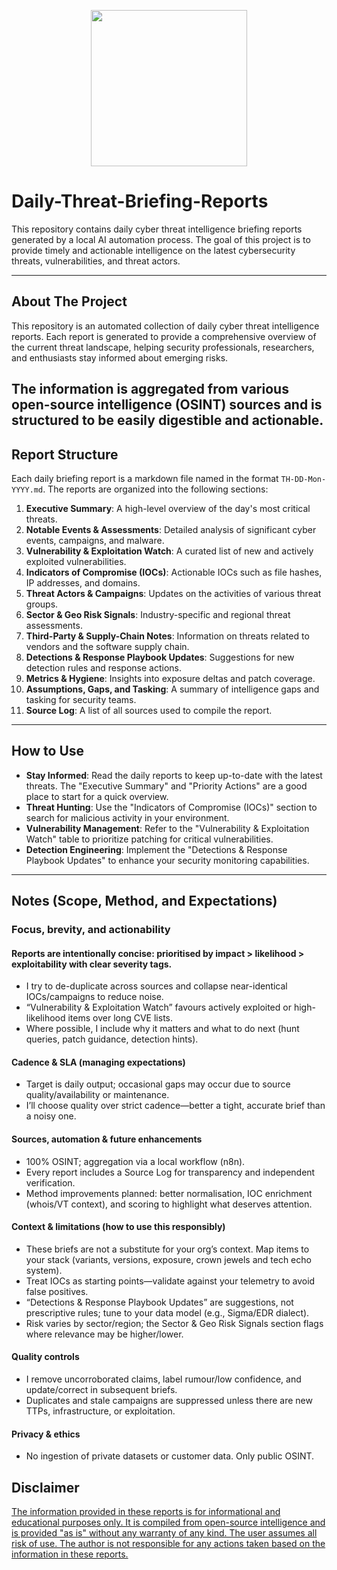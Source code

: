 <p align="center">
<img height="250" align='center' src="https://github.com/user-attachments/assets/f35caaf7-7ca4-4eff-a217-4a2f97ba4f25" />

# Daily-Threat-Briefing-Reports

This repository contains daily cyber threat intelligence briefing reports generated by a local AI automation process. The goal of this project is to provide timely and actionable intelligence on the latest cybersecurity threats, vulnerabilities, and threat actors.

---

## About The Project

This repository is an automated collection of daily cyber threat intelligence reports. Each report is generated to provide a comprehensive overview of the current threat landscape, helping security professionals, researchers, and enthusiasts stay informed about emerging risks.

The information is aggregated from various open-source intelligence (OSINT) sources and is structured to be easily digestible and actionable.
---

## Report Structure

Each daily briefing report is a markdown file named in the format `TH-DD-Mon-YYYY.md`. The reports are organized into the following sections:

1.  **Executive Summary**: A high-level overview of the day's most critical threats.
2.  **Notable Events & Assessments**: Detailed analysis of significant cyber events, campaigns, and malware.
3.  **Vulnerability & Exploitation Watch**: A curated list of new and actively exploited vulnerabilities.
4.  **Indicators of Compromise (IOCs)**: Actionable IOCs such as file hashes, IP addresses, and domains.
5.  **Threat Actors & Campaigns**: Updates on the activities of various threat groups.
6.  **Sector & Geo Risk Signals**: Industry-specific and regional threat assessments.
7.  **Third-Party & Supply-Chain Notes**: Information on threats related to vendors and the software supply chain.
8.  **Detections & Response Playbook Updates**: Suggestions for new detection rules and response actions.
9.  **Metrics & Hygiene**: Insights into exposure deltas and patch coverage.
10. **Assumptions, Gaps, and Tasking**: A summary of intelligence gaps and tasking for security teams.
11. **Source Log**: A list of all sources used to compile the report.

---

## How to Use

-   **Stay Informed**: Read the daily reports to keep up-to-date with the latest threats. The "Executive Summary" and "Priority Actions" are a good place to start for a quick overview.
-   **Threat Hunting**: Use the "Indicators of Compromise (IOCs)" section to search for malicious activity in your environment.
-   **Vulnerability Management**: Refer to the "Vulnerability & Exploitation Watch" table to prioritize patching for critical vulnerabilities.
-   **Detection Engineering**: Implement the "Detections & Response Playbook Updates" to enhance your security monitoring capabilities.

---


## Notes (Scope, Method, and Expectations)

### Focus, brevity, and actionability

#### Reports are intentionally concise: prioritised by impact > likelihood > exploitability with clear severity tags.

- I try to de-duplicate across sources and collapse near-identical IOCs/campaigns to reduce noise.
- “Vulnerability & Exploitation Watch” favours actively exploited or high-likelihood items over long CVE lists.
- Where possible, I include why it matters and what to do next (hunt queries, patch guidance, detection hints).

#### Cadence & SLA (managing expectations)
- Target is daily output; occasional gaps may occur due to source quality/availability or maintenance.
- I’ll choose quality over strict cadence—better a tight, accurate brief than a noisy one.

#### Sources, automation & future enhancements
- 100% OSINT; aggregation via a local workflow (n8n).
- Every report includes a Source Log for transparency and independent verification.
- Method improvements planned: better normalisation, IOC enrichment (whois/VT context), and scoring to highlight what deserves attention.

#### Context & limitations (how to use this responsibly)
- These briefs are not a substitute for your org’s context. Map items to your stack (variants, versions, exposure, crown jewels and tech echo system).
- Treat IOCs as starting points—validate against your telemetry to avoid false positives.
- “Detections & Response Playbook Updates” are suggestions, not prescriptive rules; tune to your data model (e.g., Sigma/EDR dialect).
- Risk varies by sector/region; the Sector & Geo Risk Signals section flags where relevance may be higher/lower.

#### Quality controls
- I remove uncorroborated claims, label rumour/low confidence, and update/correct in subsequent briefs. 
- Duplicates and stale campaigns are suppressed unless there are new TTPs, infrastructure, or exploitation.

#### Privacy & ethics
- No ingestion of private datasets or customer data. Only public OSINT.

## Disclaimer
[The information provided in these reports is for informational and educational purposes only. It is compiled from open-source intelligence and is provided "as is" without any warranty of any kind. The user assumes all risk of use. The author is not responsible for any actions taken based on the information in these reports.](https://chintangurjar.com/disclaimer/)
